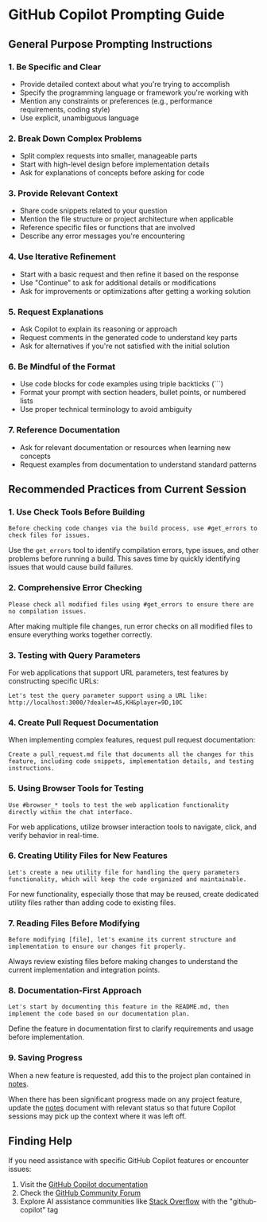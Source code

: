 # GitHub Copilot Prompting Guide

## General Purpose Prompting Instructions

### 1. Be Specific and Clear

- Provide detailed context about what you're trying to accomplish
- Specify the programming language or framework you're working with
- Mention any constraints or preferences (e.g., performance requirements, coding style)
- Use explicit, unambiguous language

### 2. Break Down Complex Problems

- Split complex requests into smaller, manageable parts
- Start with high-level design before implementation details
- Ask for explanations of concepts before asking for code

### 3. Provide Relevant Context

- Share code snippets related to your question
- Mention the file structure or project architecture when applicable
- Reference specific files or functions that are involved
- Describe any error messages you're encountering

### 4. Use Iterative Refinement

- Start with a basic request and then refine it based on the response
- Use "Continue" to ask for additional details or modifications
- Ask for improvements or optimizations after getting a working solution

### 5. Request Explanations

- Ask Copilot to explain its reasoning or approach
- Request comments in the generated code to understand key parts
- Ask for alternatives if you're not satisfied with the initial solution

### 6. Be Mindful of the Format

- Use code blocks for code examples using triple backticks (```)
- Format your prompt with section headers, bullet points, or numbered lists
- Use proper technical terminology to avoid ambiguity

### 7. Reference Documentation

- Ask for relevant documentation or resources when learning new concepts
- Request examples from documentation to understand standard patterns

## Recommended Practices from Current Session

### 1. Use Check Tools Before Building

```
Before checking code changes via the build process, use #get_errors to check files for issues.
```

Use the `get_errors` tool to identify compilation errors, type issues, and other problems before running a build. This saves time by quickly identifying issues that would cause build failures.

### 2. Comprehensive Error Checking

```
Please check all modified files using #get_errors to ensure there are no compilation issues.
```

After making multiple file changes, run error checks on all modified files to ensure everything works together correctly.

### 3. Testing with Query Parameters

For web applications that support URL parameters, test features by constructing specific URLs:

```
Let's test the query parameter support using a URL like: http://localhost:3000/?dealer=AS,KH&player=9D,10C
```

### 4. Create Pull Request Documentation

When implementing complex features, request pull request documentation:

```
Create a pull_request.md file that documents all the changes for this feature, including code snippets, implementation details, and testing instructions.
```

### 5. Using Browser Tools for Testing

```
Use #browser_* tools to test the web application functionality directly within the chat interface.
```

For web applications, utilize browser interaction tools to navigate, click, and verify behavior in real-time.

### 6. Creating Utility Files for New Features

```
Let's create a new utility file for handling the query parameters functionality, which will keep the code organized and maintainable.
```

For new functionality, especially those that may be reused, create dedicated utility files rather than adding code to existing files.

### 7. Reading Files Before Modifying

```
Before modifying [file], let's examine its current structure and implementation to ensure our changes fit properly.
```

Always review existing files before making changes to understand the current implementation and integration points.

### 8. Documentation-First Approach

```
Let's start by documenting this feature in the README.md, then implement the code based on our documentation plan.
```

Define the feature in documentation first to clarify requirements and usage before implementation.

### 9. Saving Progress

When a new feature is requested, add this to the project plan contained in [notes](./notes.md).

When there has been significant progress made on any project feature, update the [notes](./notes.md) document with relevant status so that future Copilot sessions may pick up the context where it was left off.

## Finding Help

If you need assistance with specific GitHub Copilot features or encounter issues:

1. Visit the [GitHub Copilot documentation](https://docs.github.com/en/copilot)
2. Check the [GitHub Community Forum](https://github.community/)
3. Explore AI assistance communities like [Stack Overflow](https://stackoverflow.com/) with the "github-copilot" tag
